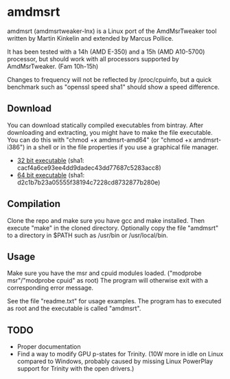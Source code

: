 amdmsrt
=======

amdmsrt (amdmsrtweaker-lnx) is a Linux port of the AmdMsrTweaker tool written by Martin Kinkelin and extended by Marcus Pollice.

It has been tested with a 14h (AMD E-350) and a 15h (AMD A10-5700) processor, but should work with all processors supported by AmdMsrTweaker. (Fam 10h-15h)

Changes to frequency will not be reflected by /proc/cpuinfo, but a quick benchmark such as "openssl speed sha1" should show a speed difference.

Download
--------

You can download statically compiled executables from bintray. After downloading and extracting, you might have to make the file executable. You can do this with "chmod +x amdmsrt-amd64" (or "chmod +x amdmsrt-i386") in a shell or in the file properties if you use a graphical file manager.

* [32 bit executable](http://dl.bintray.com/content/johkra/amdmsrt/amdmsrt-i386.zip?direct) (sha1: cacf4a6ce93ee4dd9dadec43dd77687c5283acc8)
* [64 bit executable](http://dl.bintray.com/content/johkra/amdmsrt/amdmsrt-amd64.zip?direct) (sha1: d2c1b7b23a05555f38194c7228cd8732877b280e)

Compilation
-----------

Clone the repo and make sure you have gcc and make installed. Then execute "make" in the cloned directory. Optionally copy the file "amdmsrt" to a directory in $PATH such as /usr/bin or /usr/local/bin.

Usage
-----

Make sure you have the msr and cpuid modules loaded. ("modprobe msr"/"modprobe cpuid" as root) The program will otherwise exit with a corresponding error message.

See the file "readme.txt" for usage examples. The program has to executed as root and the executable is called "amdmsrt".

TODO
----

- Proper documentation
- Find a way to modify GPU p-states for Trinity. (10W more in idle on Linux compared to Windows, probably caused by missing Linux PowerPlay support for Trinity with the open drivers.)

